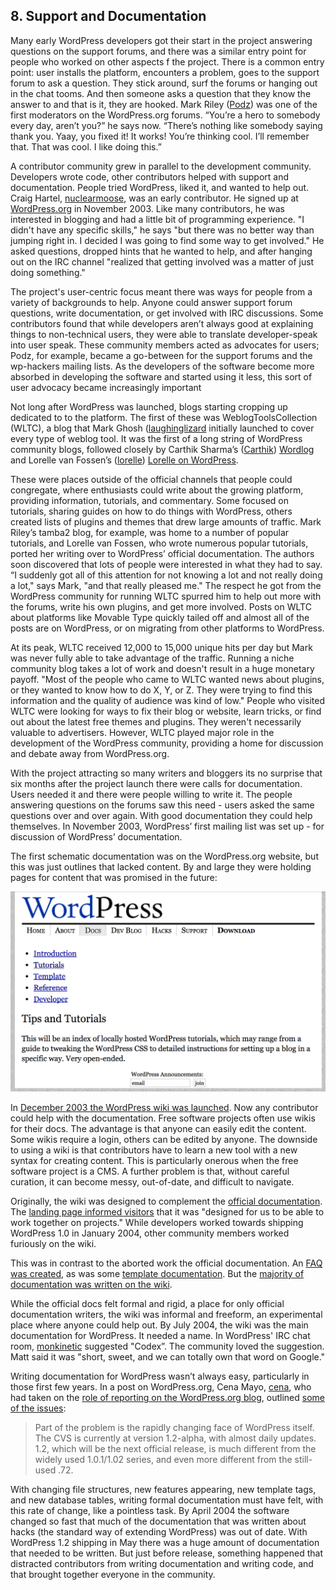 ## 8. Support and Documentation

Many early WordPress developers got their start in the project answering questions on the support forums, and there was a similar entry point for people who worked on other aspects f the project. There is a common entry point: user installs the platform, encounters a problem, goes to the support forum to ask a question. They stick around, surf the forums or hanging out in the chat tooms. And then someone asks a question that they know the answer to and that is it, they are hooked. Mark Riley ([Podz](http://profiles.wordpress.org/podz)) was one of the first moderators on the WordPress.org forums. “You’re a hero to somebody every day, aren’t you?” he says now. “There’s nothing like somebody saying thank you. Yaay, you fixed it! It works! You’re thinking cool. I’ll remember that. That was cool. I like doing this.”

A contributor community grew in parallel to the development community. Developers wrote code, other contributors helped with support and documentation. People tried WordPress, liked it, and wanted to help out. Craig Hartel, [nuclearmoose](http://profiles.wordpress.org/nuclearmoose/), was an early contributor. He signed up at [WordPress.org](http://WordPress.org) in November 2003. Like many contributors, he was interested in blogging and had a little bit of programming experience. "I didn't have any specific skills," he says "but there was no better way than jumping right in. I decided I was going to find some way to get involved." He asked questions, dropped hints that he wanted to help, and after hanging out on the IRC channel "realized that getting involved was a matter of just doing something."

The project's user-centric focus meant there was ways for people from a variety of backgrounds to help. Anyone could answer support forum questions, write documentation, or get involved with IRC discussions. Some contributors found that while developers aren’t always good at explaining things to non-technical users, they were able to translate developer-speak into user speak. These community members acted as advocates for users; Podz, for example, became a go-between for the support forums and the wp-hackers mailing lists. As the developers of the software become more absorbed in developing the software and started using it less, this sort of user advocacy became increasingly important 

Not long after WordPress was launched, blogs starting cropping up dedicated to to the platform. The first of these was WeblogToolsCollection (WLTC), a blog that Mark Ghosh ([laughinglizard](https://profiles.wordpress.org/laughinglizard) initially launched to cover every type of weblog tool. It was the first of a long string of WordPress community blogs, followed closely by Carthik Sharma’s ([Carthik](http://profiles.wordpress.org/carthik)) [Wordlog](http://wordlog.com) and Lorelle van Fossen’s ([lorelle](https://profiles.wordpress.org/lorelle)) [Lorelle on WordPress](http://lorelle.wordpress.com). 	

These were places outside of the official channels that people could congregate, where enthusiasts could write about the growing platform, providing information, tutorials, and commentary. Some focused on tutorials, sharing guides on how to do things with WordPress, others created lists of plugins and themes that drew large amounts of traffic. Mark Riley’s tamba2 blog, for example, was home to a number of popular tutorials, and Lorelle van Fossen, who wrote numerous popular tutorials, ported her writing over to WordPress’ official documentation.  The authors soon discovered that lots of people were interested in what they had to say. “I suddenly got all of this attention for not knowing a lot and not really doing a lot," says Mark, "and that really pleased me." The respect he got from the WordPress community for running WLTC spurred him to help out more with the forums, write his own plugins, and get more involved. Posts on WLTC about platforms like Movable Type quickly tailed off and almost all of the posts are on WordPress, or on migrating from other platforms to WordPress.

At its peak, WLTC received 12,000 to 15,000 unique hits per day but Mark was never fully able to take advantage of the traffic. Running a niche community blog takes a lot of work and doesn't result in a huge monetary payoff. "Most of the people who came to WLTC wanted news about plugins, or they wanted to know how to do X, Y, or Z. They were trying to find this information and the quality of audience was kind of low." People who visited WLTC were looking for ways to fix their blog or website, learn tricks, or find out about the latest free themes and plugins. They weren't necessarily valuable to advertisers. However, WLTC played major role in the development of the WordPress community, providing a home for discussion and debate away from WordPress.org. 	

With the project attracting so many writers and bloggers its no surprise that six months after the project launch there were calls for documentation. Users needed it and there were people willing to write it. The people answering questions on the forums saw this need - users asked the same questions over and over again. With good documentation they could help themselves. In November 2003, WordPress’ first mailing list was set up - for discussion of WordPress’ documentation.  

The first schematic documentation was on the WordPress.org website, but this was just outlines that lacked content. By and large they were holding pages for content that was promised in the future:

<img src="../../Resources/images/8/2003_10_docs.png" width="800px" />

 In [December 2003 the WordPress wiki was launched](http://wordpress.org/news/2003/12/wordpress-wiki/). Now any contributor could help with the documentation. Free software projects often use wikis for their docs. The advantage is that anyone can easily edit the content. Some wikis require a login, others can be edited by anyone. The downside to using a wiki is that contributors have to learn a new tool with a new syntax for creating content. This is particularly onerous when the free software project is a CMS. A further problem is that, without careful curation, it can become messy, out-of-date, and difficult to navigate. 

Originally, the wiki was designed to complement the [official documentation](http://web.archive.org/web/20030811221523/http://wordpress.org/docs/). The [landing page informed visitors](http://web.archive.org/web/20031224140754/http://wiki.wordpress.org/) that it was "designed for us to be able to work together on projects." While developers worked towards shipping WordPress 1.0 in January 2004, other community members worked furiously on the wiki. 

This was in contrast to the aborted work the official documentation. An [FAQ was created](https://web.archive.org/web/20040402000122/http://wordpress.org/docs/faq/), as was some [template documentation](https://web.archive.org/web/20040411104706/http://wordpress.org/docs/template/). But the [majority of documentation was written on the wiki](https://web.archive.org/web/20040323105321/http://wiki.wordpress.org/).
 
While the official docs felt formal and rigid, a place for only official documentation writers, the wiki was informal and freeform, an experimental place where anyone could help out. By July 2004, the wiki was the main documentation for WordPress. It needed a name. In WordPress' IRC chat room, [monkinetic](http://wordpress.org/support/profile/monkinetic) suggested "Codex”. The community loved the suggestion. Matt said it was "short, sweet, and we can totally own that word on Google."

Writing documentation for WordPress wasn’t always easy, particularly in those first few years. In a post on WordPress.org, Cena Mayo, [cena](http://profiles.wordpress.org/cena/), who had taken on the [role of reporting on the WordPress.org blog](http://wordpress.org/news/2004/03/a-brief-introduction/), outlined [some of the issues](http://wordpress.org/news/2004/04/state-of-the-docs-address/):

> Part of the problem is the rapidly changing face of WordPress itself. The CVS is currently at version 1.2-alpha, with almost daily updates. 1.2, which will be the next official release, is much different from the widely used 1.0.1/1.02 series, and even more different from the still-used .72.

With changing file structures, new features appearing, new template tags, and new database tables, writing formal documentation must have felt, with this rate of change, like a pointless task. By April 2004 the software changed so fast that much of the documentation that was written about hacks (the standard way of extending WordPress) was out of date. With WordPress 1.2 shipping in May there was a huge amount of documentation that needed to be written. But just before release, something happened that distracted contributors from writing documentation and writing code, and that brought together everyone in the community.

